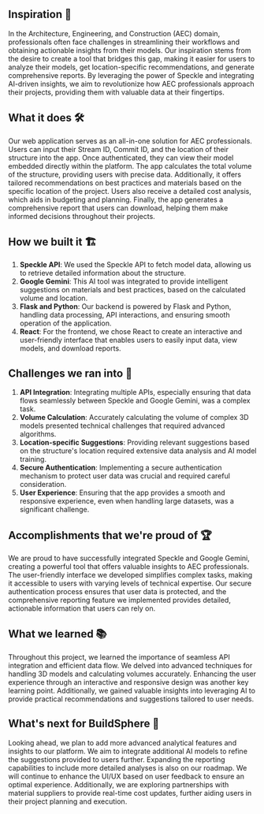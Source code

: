 ## Inspiration 🌟
In the Architecture, Engineering, and Construction (AEC) domain, professionals often face challenges in streamlining their workflows and obtaining actionable insights from their models. Our inspiration stems from the desire to create a tool that bridges this gap, making it easier for users to analyze their models, get location-specific recommendations, and generate comprehensive reports. By leveraging the power of Speckle and integrating AI-driven insights, we aim to revolutionize how AEC professionals approach their projects, providing them with valuable data at their fingertips.

## What it does 🛠️
Our web application serves as an all-in-one solution for AEC professionals. Users can input their Stream ID, Commit ID, and the location of their structure into the app. Once authenticated, they can view their model embedded directly within the platform. The app calculates the total volume of the structure, providing users with precise data. Additionally, it offers tailored recommendations on best practices and materials based on the specific location of the project. Users also receive a detailed cost analysis, which aids in budgeting and planning. Finally, the app generates a comprehensive report that users can download, helping them make informed decisions throughout their projects.

## How we built it 🏗️
1. **Speckle API**: We used the Speckle API to fetch model data, allowing us to retrieve detailed information about the structure.
2. **Google Gemini**: This AI tool was integrated to provide intelligent suggestions on materials and best practices, based on the calculated volume and location.
3. **Flask and Python**: Our backend is powered by Flask and Python, handling data processing, API interactions, and ensuring smooth operation of the application.
4. **React**: For the frontend, we chose React to create an interactive and user-friendly interface that enables users to easily input data, view models, and download reports.

## Challenges we ran into 🚧
1. **API Integration**: Integrating multiple APIs, especially ensuring that data flows seamlessly between Speckle and Google Gemini, was a complex task.
2. **Volume Calculation**: Accurately calculating the volume of complex 3D models presented technical challenges that required advanced algorithms.
3. **Location-specific Suggestions**: Providing relevant suggestions based on the structure's location required extensive data analysis and AI model training.
4. **Secure Authentication**: Implementing a secure authentication mechanism to protect user data was crucial and required careful consideration.
5. **User Experience**: Ensuring that the app provides a smooth and responsive experience, even when handling large datasets, was a significant challenge.

## Accomplishments that we're proud of 🏆
We are proud to have successfully integrated Speckle and Google Gemini, creating a powerful tool that offers valuable insights to AEC professionals. The user-friendly interface we developed simplifies complex tasks, making it accessible to users with varying levels of technical expertise. Our secure authentication process ensures that user data is protected, and the comprehensive reporting feature we implemented provides detailed, actionable information that users can rely on.

## What we learned 📚
Throughout this project, we learned the importance of seamless API integration and efficient data flow. We delved into advanced techniques for handling 3D models and calculating volumes accurately. Enhancing the user experience through an interactive and responsive design was another key learning point. Additionally, we gained valuable insights into leveraging AI to provide practical recommendations and suggestions tailored to user needs.

## What's next for BuildSphere 🚀
Looking ahead, we plan to add more advanced analytical features and insights to our platform. We aim to integrate additional AI models to refine the suggestions provided to users further. Expanding the reporting capabilities to include more detailed analyses is also on our roadmap. We will continue to enhance the UI/UX based on user feedback to ensure an optimal experience. Additionally, we are exploring partnerships with material suppliers to provide real-time cost updates, further aiding users in their project planning and execution.